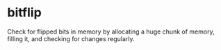 # bitflip
Check for flipped bits in memory by allocating a huge chunk of memory, filling it, and checking for changes regularly.
